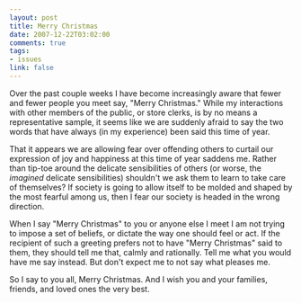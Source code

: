 ```yaml
--- 
layout: post
title: Merry Christmas
date: 2007-12-22T03:02:00
comments: true
tags:
- issues
link: false
---
```

Over the past couple weeks I have become increasingly aware that fewer and fewer people you meet say, "Merry Christmas."  While my interactions with other members of the public, or store clerks, is by no means a representative sample, it seems like we are suddenly afraid to say the two words that have always (in my experience) been said this time of year.

That it appears we are allowing fear over offending others to curtail our expression of joy and happiness at this time of year saddens me.  Rather than tip-toe around the delicate sensibilities of others (or worse, the _imagined_ delicate sensibilities) shouldn't we ask them to learn to take care of themselves?  If society is going to allow itself to be molded and shaped by the most fearful among us, then I fear our society is headed in the wrong direction.

When I say "Merry Christmas" to you or anyone else I meet I am not trying to impose a set of beliefs, or dictate the way one should feel or act.  If the recipient of such a greeting prefers not to have "Merry Christmas" said to them, they should tell me that, calmly and rationally.  Tell me what you would have me say instead.  But don't expect me to not say what pleases me.

So I say to you all, Merry Christmas.  And I wish you and your families, friends, and loved ones the very best.
